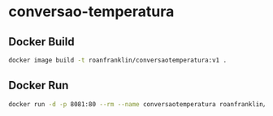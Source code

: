 # conversao-temperatura

## Docker Build

```bash
docker image build -t roanfranklin/conversaotemperatura:v1 .
```

## Docker Run

```bash
docker run -d -p 8081:80 --rm --name conversaotemperatura roanfranklin/conversaotemperatura:v1
```
